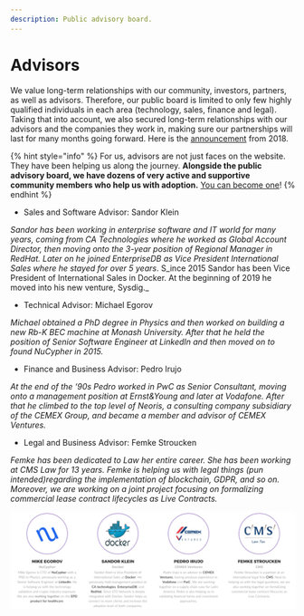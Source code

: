 ```yaml
---
description: Public advisory board.
---
```


# Advisors

We value long-term relationships with our community, investors, partners, as well as advisors. Therefore, our public board is limited to only few highly qualified individuals in each area \(technology, sales, finance and legal\). Taking that into account, we also secured long-term relationships with our advisors and the companies they work in, making sure our partnerships will last for many months going forward. Here is the [announcement](https://medium.com/ltonetwork/advisory-board-of-lto-network-nucypher-docker-cemex-cms-law-6a37da6e4d97) from 2018.

{% hint style="info" %}
For us, advisors are not just faces on the website. They have been helping us along the journey. **Alongside the public advisory board, we have dozens of very active and supportive community members who help us with adoption.** [You can become one](../../community-area/social-mining/marketing-team.md)! 
{% endhint %}

* Sales and Software Advisor: Sandor Klein

_Sandor has been working in enterprise software and IT world for many years, coming from CA Technologies where he worked as Global Account Director, then moving onto the 3-year position of Regional Manager in RedHat. Later on he joined EnterpriseDB as Vice President International Sales where he stayed for over 5 years_. S_ince 2015 Sandor has been Vice President of International Sales in Docker. At the beginning of 2019 he moved into his new venture, Sysdig._

* Technical Advisor: Michael Egorov

_Michael obtained a PhD degree in Physics and then worked on building a new Rb-K BEC machine at Monash University. After that he held the position of Senior Software Engineer at LinkedIn and then moved on to found NuCypher in 2015._

* Finance and Business Advisor: Pedro Irujo

_At the end of the ‘90s Pedro worked in PwC as Senior Consultant, moving onto a management position at Ernst&Young and later at Vodafone. After that he climbed to the top level of Neoris, a consulting company subsidiary of the CEMEX Group, and became a member and advisor of CEMEX Ventures._

* Legal and Business Advisor: Femke Stroucken

_Femke has been dedicated to Law her entire career. She has been working at CMS Law for 13 years. Femke is helping us with legal things \(pun intended\)regarding the implementation of blockchain, GDPR, and so on. Moreover, we are working on a joint project focusing on formalizing commercial lease contract lifecycles as Live Contracts._

![Public Advisory Board](../../.gitbook/assets/1_hel0qnmfgtvkjzypk2njfa.jpg)





